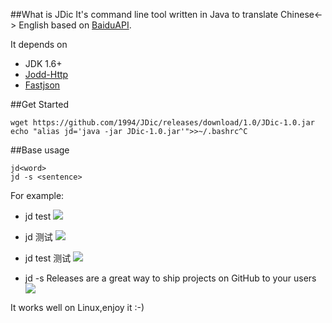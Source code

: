 ##What is JDic
It's command line tool written in Java to translate Chinese<-> English based on [BaiduAPI][1].

It depends on

 - JDK 1.6+
 - [Jodd-Http][2]
 - [Fastjson][3]

##Get Started

    wget https://github.com/1994/JDic/releases/download/1.0/JDic-1.0.jar
    echo "alias jd='java -jar JDic-1.0.jar'">>~/.bashrc^C
    
##Base usage
    
    jd<word>
    jd -s <sentence>
    
For example:
  
 - jd test
![](http://7xawrk.com1.z0.glb.clouddn.com/15-10-18/50806598.jpg)
 
 - jd 测试
 ![](http://7xawrk.com1.z0.glb.clouddn.com/15-10-18/62848779.jpg)


 - jd test 测试
![](http://7xawrk.com1.z0.glb.clouddn.com/15-10-18/3268308.jpg)

 - jd -s Releases are a great way to ship projects on GitHub to your users
![](http://7xawrk.com1.z0.glb.clouddn.com/15-10-18/36765136.jpg)

It works well on Linux,enjoy it :-)


  [1]: http://developer.baidu.com/wiki/index.php?title=%E5%B8%AE%E5%8A%A9%E6%96%87%E6%A1%A3%E9%A6%96%E9%A1%B5/%E7%99%BE%E5%BA%A6%E7%BF%BB%E8%AF%91API
  [2]: https://github.com/oblac/jodd
  [3]: https://github.com/alibaba/fastjson